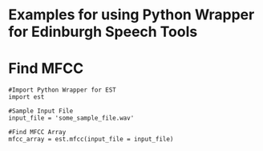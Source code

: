 # Examples for using Python Wrapper for Edinburgh Speech Tools

# Find MFCC

	#Import Python Wrapper for EST
	import est

	#Sample Input File
	input_file = 'some_sample_file.wav'

	#Find MFCC Array
	mfcc_array = est.mfcc(input_file = input_file)
